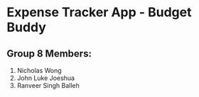 # Expense Tracker App - Budget Buddy

## Group 8 Members:
1. Nicholas Wong <br />
2. John Luke Joeshua <br />
3. Ranveer Singh Balleh
